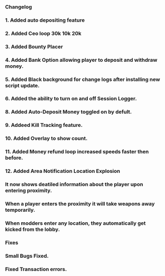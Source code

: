 ### Changelog
### 1. Added auto depositing feature
### 2. Added Ceo loop 30k 10k 20k
### 3. Added Bounty Placer
### 4. Added Bank Option allowing player to deposit and withdraw money.
### 5. Added Black background for change logs after installing new script update.
### 6. Added the ability to turn on and off Session Logger.
### 8. Added Auto-Deposit Money toggled on by defult.
### 9. Addeed Kill Tracking feature.
### 10. Added Overlay to show count.
### 11. Added Money refund loop increased speeds faster then before.
### 12. Added Area Notification Location Explosion 
### It now shows deatiled information about the player upon entering proximity.
### When a player enters the proximity it will take weapons away temporarily.
### When modders enter any location, they automatically get kicked from the lobby. 
###
### Fixes
### Small Bugs Fixed.
### Fixed Transaction errors.

